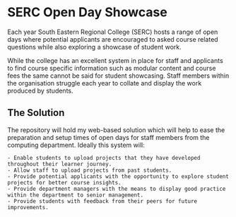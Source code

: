 # SERC Open Day Showcase
Each year South Eastern Regional College (SERC) hosts a range of open days where potential applicants are encouraged to asked course related questions while also exploring a showcase of student work.  

While the college has an excellent system in place for staff and applicants to find course specific information such as modular content and course fees the same cannot be said for student showcasing. Staff members within the organisation struggle each year to collate and display the work produced by students. 

## The Solution
The repository will hold my web-based solution which will help to ease the preparation and setup times of open days for staff members from the computing department. Ideally this system will: 

    - Enable students to upload projects that they have developed throughout their learner journey. 
    - Allow staff to upload projects from past students. 
    - Provide potential applicants with the opportunity to explore student projects for better course insights.  
    - Provide department managers with the means to display good practice within the department to senior management.  
    - Provide students with feedback from their peers for future improvements.  
